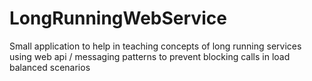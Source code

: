 # LongRunningWebService
Small application to help in teaching concepts of long running services using web api / messaging patterns to prevent blocking calls in load balanced scenarios
